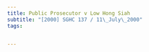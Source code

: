 ```yaml
---
title: Public Prosecutor v Low Hong Siah 
subtitle: "[2000] SGHC 137 / 11\_July\_2000"
tags:


---
```


